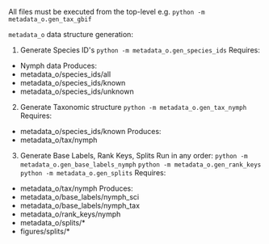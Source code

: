 All files must be executed from the top-level e.g.
`python -m metadata_o.gen_tax_gbif`


`metadata_o` data structure generation:

1. Generate Species ID's
`python -m metadata_o.gen_species_ids`
Requires:
- Nymph data
Produces:
- metadata_o/species_ids/all
- metadata_o/species_ids/known
- metadata_o/species_ids/unknown

2. Generate Taxonomic structure
`python -m metadata_o.gen_tax_nymph`
Requires:
- metadata_o/species_ids/known
Produces:
- metadata_o/tax/nymph

3. Generate Base Labels, Rank Keys, Splits
Run in any order:
`python -m metadata_o.gen_base_labels_nymph`
`python -m metadata_o.gen_rank_keys`
`python -m metadata_o.gen_splits`
Requires:
- metadata_o/tax/nymph
Produces:
- metadata_o/base_labels/nymph_sci
- metadata_o/base_labels/nymph_tax
- metadata_o/rank_keys/nymph
- metadata_o/splits/*
- figures/splits/*
